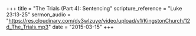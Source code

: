 +++
title = "The Trials (Part 4): Sentencing"
scripture_reference = "Luke 23:13-25"
sermon_audio = "https://res.cloudinary.com/dy3wlzuye/video/upload/v1/KingstonChurch/12d_The_Trials.mp3"
date = "2015-03-15"
+++
